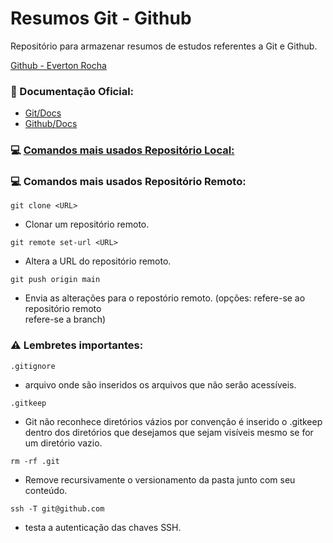 # Resumos Git - Github

Repositório para armazenar resumos de estudos referentes a Git e Github.

[Github - Everton Rocha](https://github.com/RochaEverton)

### 📖 Documentação Oficial:
- [Git/Docs](https://git-scm.com/doc)
- [Github/Docs](https://docs.github.com/pt)

### 💻 [Comandos mais usados Repositório Local:](ComandosLocais.md)

### 💻 Comandos mais usados Repositório Remoto:
```
git clone <URL>
```
- Clonar um repositório remoto.
```
git remote set-url <URL>
```
- Altera a URL do repositório remoto.
```
git push origin main
```
- Envia as alterações para o repostório remoto. (opções: <origin>refere-se ao repositório remoto <main> refere-se a branch)


### ⚠️ Lembretes importantes:
```
.gitignore 
```
- arquivo onde são inseridos os arquivos que não serão acessíveis.

```
.gitkeep 
```
- Git não reconhece diretórios vázios por convenção é inserido o .gitkeep dentro dos diretórios que desejamos que sejam visíveis mesmo se for um diretório vazio.

```
rm -rf .git 
```
- Remove recursivamente o versionamento da pasta junto com seu conteúdo.
```
ssh -T git@github.com
```
- testa a autenticação das chaves SSH.

